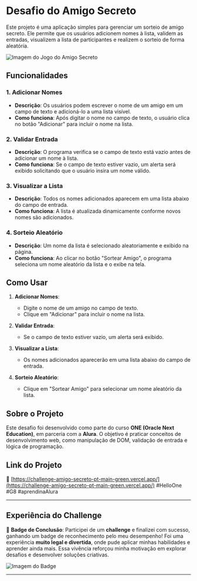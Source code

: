 # Desafio do Amigo Secreto

Este projeto é uma aplicação simples para gerenciar um sorteio de amigo secreto. Ele permite que os usuários adicionem nomes à lista, validem as entradas, visualizem a lista de participantes e realizem o sorteio de forma aleatória.

![Imagem do Jogo do Amigo Secreto](https://github.com/user-attachments/assets/f950bcab-c61f-4b77-a648-0e2b0478275f)

## Funcionalidades

### 1. Adicionar Nomes
- **Descrição**: Os usuários podem escrever o nome de um amigo em um campo de texto e adicioná-lo a uma lista visível.
- **Como funciona**: Após digitar o nome no campo de texto, o usuário clica no botão "Adicionar" para incluir o nome na lista.

### 2. Validar Entrada
- **Descrição**: O programa verifica se o campo de texto está vazio antes de adicionar um nome à lista.
- **Como funciona**: Se o campo de texto estiver vazio, um alerta será exibido solicitando que o usuário insira um nome válido.

### 3. Visualizar a Lista
- **Descrição**: Todos os nomes adicionados aparecem em uma lista abaixo do campo de entrada.
- **Como funciona**: A lista é atualizada dinamicamente conforme novos nomes são adicionados.

### 4. Sorteio Aleatório
- **Descrição**: Um nome da lista é selecionado aleatoriamente e exibido na página.
- **Como funciona**: Ao clicar no botão "Sortear Amigo", o programa seleciona um nome aleatório da lista e o exibe na tela.

## Como Usar

1. **Adicionar Nomes**:
   - Digite o nome de um amigo no campo de texto.
   - Clique em "Adicionar" para incluir o nome na lista.

2. **Validar Entrada**:
   - Se o campo de texto estiver vazio, um alerta será exibido.

3. **Visualizar a Lista**:
   - Os nomes adicionados aparecerão em uma lista abaixo do campo de entrada.

4. **Sorteio Aleatório**:
   - Clique em "Sortear Amigo" para selecionar um nome aleatório da lista.

## Sobre o Projeto

Este desafio foi desenvolvido como parte do curso **ONE (Oracle Next Education)**, em parceria com a **Alura**. O objetivo é praticar conceitos de desenvolvimento web, como manipulação de DOM, validação de entrada e lógica de programação.

## Link do Projeto

🔗 [https://challenge-amigo-secreto-pt-main-green.vercel.app/](https://challenge-amigo-secreto-pt-main-green.vercel.app/)
#HelloOne #G8 #aprendinaAlura

---

## Experiência do Challenge

🎉 **Badge de Conclusão**: Participei de um **challenge** e finalizei com sucesso, ganhando um badge de reconhecimento pelo meu desempenho! Foi uma experiência **muito legal e divertida**, onde pude aplicar minhas habilidades e aprender ainda mais. Essa vivência reforçou minha motivação em explorar desafios e desenvolver soluções criativas.

![Imagem do Badge](https://github.com/user-attachments/assets/4627c29a-7320-40fd-b429-565b3293c63c)


---


